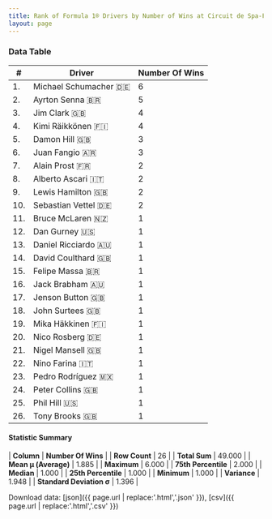 ```yaml
---
title: Rank of Formula 1® Drivers by Number of Wins at Circuit de Spa-Francorchamps
layout: page
---
```


<canvas id="chart" width="400" height="180"></canvas>
<script>
var data = {
    "datasets": [
        {
            "backgroundColor": [
                "#9C8E8D",
                "#9C8E8D",
                "#9C8E8D",
                "#9C8E8D",
                "#9C8E8D",
                "#9C8E8D",
                "#9C8E8D",
                "#9C8E8D",
                "#9C8E8D",
                "#9C8E8D",
                "#9C8E8D",
                "#9C8E8D",
                "#9C8E8D",
                "#9C8E8D",
                "#9C8E8D",
                "#9C8E8D",
                "#9C8E8D",
                "#9C8E8D",
                "#9C8E8D",
                "#9C8E8D",
                "#9C8E8D",
                "#9C8E8D",
                "#9C8E8D",
                "#9C8E8D",
                "#9C8E8D",
                "#9C8E8D"
            ],
            "borderColor": [
                "#1D181E",
                "#1D181E",
                "#1D181E",
                "#1D181E",
                "#1D181E",
                "#1D181E",
                "#1D181E",
                "#1D181E",
                "#1D181E",
                "#1D181E",
                "#1D181E",
                "#1D181E",
                "#1D181E",
                "#1D181E",
                "#1D181E",
                "#1D181E",
                "#1D181E",
                "#1D181E",
                "#1D181E",
                "#1D181E",
                "#1D181E",
                "#1D181E",
                "#1D181E",
                "#1D181E",
                "#1D181E",
                "#1D181E"
            ],
            "borderWidth": 1,
            "data": [
                6.0,
                5.0,
                4.0,
                4.0,
                3.0,
                3.0,
                2.0,
                2.0,
                2.0,
                2.0,
                1.0,
                1.0,
                1.0,
                1.0,
                1.0,
                1.0,
                1.0,
                1.0,
                1.0,
                1.0,
                1.0,
                1.0,
                1.0,
                1.0,
                1.0,
                1.0
            ],
            "label": "Number Of Wins"
        }
    ],
    "labels": [
        "Michael Schumacher",
        "Ayrton Senna",
        "Jim Clark",
        "Kimi Räikkönen",
        "Damon Hill",
        "Juan Fangio",
        "Alain Prost",
        "Alberto Ascari",
        "Lewis Hamilton",
        "Sebastian Vettel",
        "Bruce McLaren",
        "Dan Gurney",
        "Daniel Ricciardo",
        "David Coulthard",
        "Felipe Massa",
        "Jack Brabham",
        "Jenson Button",
        "John Surtees",
        "Mika Häkkinen",
        "Nico Rosberg",
        "Nigel Mansell",
        "Nino Farina",
        "Pedro Rodríguez",
        "Peter Collins",
        "Phil Hill",
        "Tony Brooks"
    ]
};
var options = {
  legend: {
    display: false
  },
  scales: {
    xAxes: [{
      ticks: {
        beginAtZero: true,
        maxRotation: 180,
        display: window.innerWidth > 800
      }
    }],
    yAxes: [{
      ticks: {
        beginAtZero: true
      }
    }]
  },
  onResize: function(chart, size) {
    chart.options.scales.xAxes[0].ticks.display = size.width > 800;
  }
};
var chart = new Chart("chart", {
    data: data,
    type: 'bar',
    options: options
});
</script>



### Data Table

| # | Driver | Number Of Wins |
|--|--|--|
| 1. | Michael Schumacher 🇩🇪 | 6 |
| 2. | Ayrton Senna 🇧🇷 | 5 |
| 3. | Jim Clark 🇬🇧 | 4 |
| 4. | Kimi Räikkönen 🇫🇮 | 4 |
| 5. | Damon Hill 🇬🇧 | 3 |
| 6. | Juan Fangio 🇦🇷 | 3 |
| 7. | Alain Prost 🇫🇷 | 2 |
| 8. | Alberto Ascari 🇮🇹 | 2 |
| 9. | Lewis Hamilton 🇬🇧 | 2 |
| 10. | Sebastian Vettel 🇩🇪 | 2 |
| 11. | Bruce McLaren 🇳🇿 | 1 |
| 12. | Dan Gurney 🇺🇸 | 1 |
| 13. | Daniel Ricciardo 🇦🇺 | 1 |
| 14. | David Coulthard 🇬🇧 | 1 |
| 15. | Felipe Massa 🇧🇷 | 1 |
| 16. | Jack Brabham 🇦🇺 | 1 |
| 17. | Jenson Button 🇬🇧 | 1 |
| 18. | John Surtees 🇬🇧 | 1 |
| 19. | Mika Häkkinen 🇫🇮 | 1 |
| 20. | Nico Rosberg 🇩🇪 | 1 |
| 21. | Nigel Mansell 🇬🇧 | 1 |
| 22. | Nino Farina 🇮🇹 | 1 |
| 23. | Pedro Rodríguez 🇲🇽 | 1 |
| 24. | Peter Collins 🇬🇧 | 1 |
| 25. | Phil Hill 🇺🇸 | 1 |
| 26. | Tony Brooks 🇬🇧 | 1 |

#### Statistic Summary

| **Column** | **Number Of Wins** |
| **Row Count** | 26 |
| **Total Sum** | 49.000 |
| **Mean μ (Average)** | 1.885 |
| **Maximum** | 6.000 |
| **75th Percentile** | 2.000 |
| **Median** | 1.000 |
| **25th Percentile** | 1.000 |
| **Minimum** | 1.000 |
| **Variance** | 1.948 |
| **Standard Deviation σ** | 1.396 |

Download data: [json]({{ page.url | replace:'.html','.json' }}), [csv]({{ page.url | replace:'.html','.csv' }})
